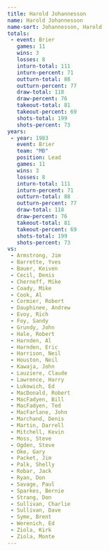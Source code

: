 ```yaml
---
title: Harold Johannesson
name: Harold Johannesson
name-sort: Johannesson, Harold
totals:
 - event: Brier
   games: 11
   wins: 3
   losses: 8
   inturn-total: 111
   inturn-percent: 71
   outturn-total: 88
   outturn-percent: 77
   draw-total: 118
   draw-percent: 76
   takeout-total: 81
   takeout-percent: 69
   shots-total: 199
   shots-percent: 73
years:
 - year: 1983
   event: Brier
   team: "MB"
   position: Lead
   games: 11
   wins: 3
   losses: 8
   inturn-total: 111
   inturn-percent: 71
   outturn-total: 88
   outturn-percent: 77
   draw-total: 118
   draw-percent: 76
   takeout-total: 81
   takeout-percent: 69
   shots-total: 199
   shots-percent: 73
vs:
 - Armstrong, Jim
 - Barrette, Yves
 - Bauer, Keiven
 - Cecil, Denis
 - Chernoff, Mike
 - Coady, Mike
 - Cook, Al
 - Cormier, Robert
 - Dauphinee, Andrew
 - Evoy, Rich
 - Foy, Sandy
 - Grundy, John
 - Hale, Robert
 - Harnden, Al
 - Harnden, Eric
 - Harrison, Neil
 - Houston, Neil
 - Kawaja, John
 - Lauziere, Claude
 - Lawrence, Harry
 - Lukowich, Ed
 - MacDonald, Robert
 - MacFadyen, Bill
 - MacFadyen, Ted
 - MacFarlane, John
 - Marchand, Denis
 - Martin, Darrell
 - Mitchell, Kevin
 - Moss, Steve
 - Ogden, Steve
 - Oke, Gary
 - Packet, Jim
 - Palk, Shelly
 - Robar, Jack
 - Ryan, Don
 - Savage, Paul
 - Sparkes, Bernie
 - Strang, Don
 - Sullivan, Charlie
 - Sullivan, Dave
 - Syme, Brent
 - Werenich, Ed
 - Ziola, Kirk
 - Ziola, Monte
---
```

